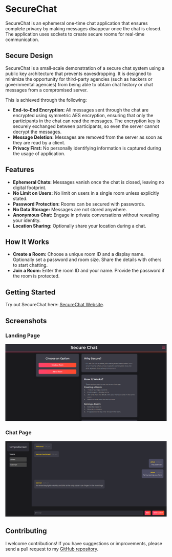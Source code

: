 # SecureChat

SecureChat is an ephemeral one-time chat application that ensures complete privacy by making messages disappear once the chat is closed. The application uses sockets to create secure rooms for real-time communication.

## Secure Design

SecureChat is a small-scale demonstration of a secure chat system using a public key architecture that prevents eavesdropping. It is designed to minimize the opportunity for third-party agencies (such as hackers or governmental agencies) from being able to obtain chat history or chat messages from a compromised server.

This is achieved through the following:

- **End-to-End Encryption:** All messages sent through the chat are encrypted using symmetric AES encryption, ensuring that only the participants in the chat can read the messages. The encryption key is securely exchanged between participants, so even the server cannot decrypt the messages.
- **Message Deletion:** Messages are removed from the server as soon as they are read by a client.
- **Privacy First:** No personally identifying information is captured during the usage of application.

## Features

- **Ephemeral Chats:** Messages vanish once the chat is closed, leaving no digital footprint.
- **No Limit on Users:** No limit on users in a single room unless explicitly stated.
- **Password Protection:** Rooms can be secured with passwords.
- **No Data Storage:** Messages are not stored anywhere.
- **Anonymous Chat:** Engage in private conversations without revealing your identity.
- **Location Sharing:** Optionally share your location during a chat.

## How It Works

- **Create a Room:** Choose a unique room ID and a display name. Optionally set a password and room size. Share the details with others to start chatting.
- **Join a Room:** Enter the room ID and your name. Provide the password if the room is protected.

## Getting Started

Try out SecureChat here: [SecureChat Website](https://www.securechat.world/).

## Screenshots

### Landing Page
![Landing Page](/img/img-1.png)

### Chat Page
![Chat Page](/img/img-2.png)

## Contributing

I welcome contributions! If you have suggestions or improvements, please send a pull request to my [GitHub repository](https://github.com/vishnugamini/SecureChat).

